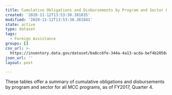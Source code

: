 ```yaml
---
title: Cumulative Obligations and Disbursements by Program and Sector FY17Q4
created: '2020-11-12T13:53:30.381835'
modified: '2020-11-12T13:53:30.381841'
state: active
type: dataset
tags:
  - Foreign Assistance
groups: []
csv_url: >-
  https://inventory.data.gov/dataset/ba8cc6fe-344a-4a13-acda-bef4b2050ad6/resource/4067e317-7410-4598-b55b-dba743e89987/download/financialdata.csv
json_url: ''
layout: post

---
```

These tables offer a summary of cumulative obligations and disbursements by program and sector for all MCC programs, as of FY2017, Quarter 4.
